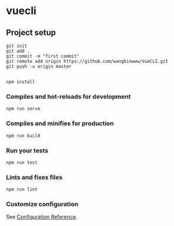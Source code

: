 # vuecli

## Project setup

```
git init
git add .
git commit -m "first commit"
git remote add origin https://github.com/wangbinwww/VueCLI.git
git push -u origin master


npm install
```

### Compiles and hot-reloads for development

```
npm run serve
```

### Compiles and minifies for production

```
npm run build
```

### Run your tests

```
npm run test
```

### Lints and fixes files

```
npm run lint
```

### Customize configuration

See [Configuration Reference](https://cli.vuejs.org/config/).
